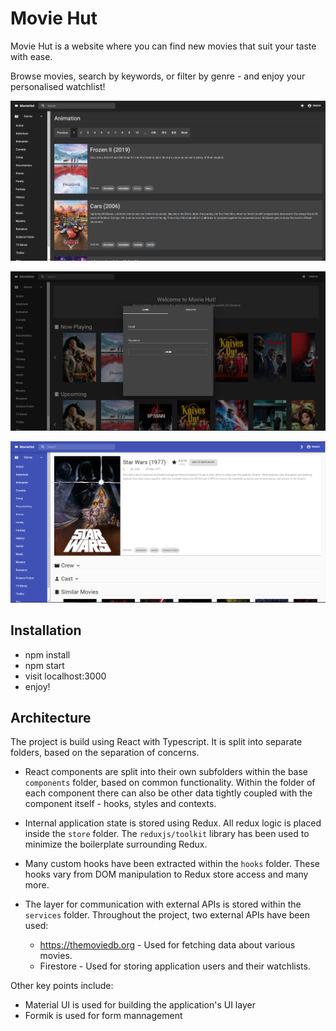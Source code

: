 # Movie Hut

Movie Hut is a website where you can find new movies that suit your taste with ease.

Browse movies, search by keywords, or filter by genre - and enjoy your personalised watchlist!

![Search](/images/search.png)

![Sign In](/images/sign-in.png)

![Search](/images/theme.png)

## Installation

- npm install
- npm start
- visit localhost:3000
- enjoy!

## Architecture

The project is build using React with Typescript. It is split into separate folders, based on the separation of concerns.

- React components are split into their own subfolders within the base `components` folder, based on common functionality. Within the folder of each component there can also be other data tightly coupled with the component itself - hooks, styles and contexts.

- Internal application state is stored using Redux. All redux logic is placed inside the `store` folder. The `reduxjs/toolkit` library has been used to minimize the boilerplate surrounding Redux.

- Many custom hooks have been extracted within the `hooks` folder. These hooks vary from DOM manipulation to Redux store access and many more.

- The layer for communication with external APIs is stored within the `services` folder. Throughout the project, two external APIs have been used:
  - https://themoviedb.org - Used for fetching data about various movies.
  - Firestore - Used for storing application users and their watchlists.

Other key points include:
- Material UI is used for building the application's UI layer
- Formik is used for form mannagement
